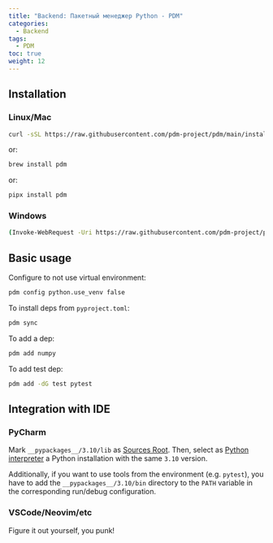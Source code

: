 ```yaml
---
title: "Backend: Пакетный менеджер Python - PDM"
categories:
  - Backend
tags:
  - PDM
toc: true
weight: 12
---
```


## Installation

### Linux/Mac

```bash
curl -sSL https://raw.githubusercontent.com/pdm-project/pdm/main/install-pdm.py | python3 -
```

or:

```bash
brew install pdm
```

or:

```bash
pipx install pdm
```

### Windows

```bash
(Invoke-WebRequest -Uri https://raw.githubusercontent.com/pdm-project/pdm/main/install-pdm.py -UseBasicParsing).Content | python -
```

## Basic usage

Configure to not use virtual environment:

```bash
pdm config python.use_venv false
```

To install deps from `pyproject.toml`:

```bash
pdm sync
```

To add a dep:

```bash
pdm add numpy
```

To add test dep:

```bash
pdm add -dG test pytest
```

## Integration with IDE

### PyCharm

Mark `__pypackages__/3.10/lib` as [Sources Root](https://www.jetbrains.com/help/pycharm/configuring-project-structure.html#mark-dir-project-view). Then, select as [Python interpreter](https://www.jetbrains.com/help/pycharm/configuring-python-interpreter.html#interpreter) a Python installation with the same `3.10` version.

Additionally, if you want to use tools from the environment (e.g. `pytest`), you have to add the `__pypackages__/3.10/bin` directory to the `PATH` variable in the corresponding run/debug configuration.

### VSCode/Neovim/etc

Figure it out yourself, you punk!
